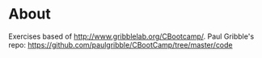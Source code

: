 About
=====

Exercises based of http://www.gribblelab.org/CBootcamp/.
Paul Gribble's repo: https://github.com/paulgribble/CBootCamp/tree/master/code


